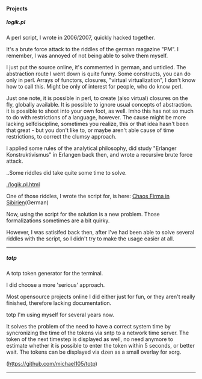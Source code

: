 

#### Projects






##### logik.pl



A perl script, I wrote in 2006/2007, quickly hacked together.

It's a brute force attack to the riddles of the german magazine "PM".
I remember, I was annoyed of not being able to solve them myself.

I just put the source online, it's commented in german, and untidied.
The abstraction route I went down is quite funny. 
Some constructs, you can do only in perl.
Arrays of functors, closures, "virtual virtualization", I don't know how to call this.
Might be only of interest for people, who do know perl.

Just one note, it is possible in perl, to create (also virtual) closures on the fly,
globally available. 
It is possible to ignore usual concepts of abstraction.
it is possible to shoot into your own foot, as well.
Imho this has not so much to do with restrictions of a language, however.
The cause might be more lacking selfdiscipline, sometimes you realize,
this or that idea hasn't been that great - but you don't like to, or maybe
aren't able cause of time restrictions, to correct the clumsy approach.


I applied some rules of the analytical philosophy, did study "Erlanger Konstruktivismus" 
in Erlangen back then, and wrote a recursive brute force attack.

..Some riddles did take quite some time to solve.

[./logik.pl.html](logik.pl.html)


One of those riddles, I wrote the script for, is here: [Chaos Firma in Sibirien](https://philognosie.net/denken-lernen/witziger-logiktrainer-chaos-firma-in-sibirien)(German)

Now, using the script for the solution is a new problem.
Those formalizations sometimes are a bit quirky.

However, I was satisifed back then, after I've had been able to solve several riddles with the script,
so I didn't try to make the usage easier at all.



-----


##### totp


A totp token generator for the terminal.

I did choose a more 'serious' approach. 


Most opensource projects online I did either just for fun, 
or they aren't really finished, therefore lacking documentation.

totp I'm using myself for several years now.

It solves the problem of the need to have a correct system time
by syncronizing the time of the tokens via sntp to a network time server.
The token of the next timestep is displayed as well, no need anymore to estimate whether
it is possible to enter the token within 5 seconds, or better wait.
The tokens can be displayed via dzen as a small overlay for xorg.


(https://github.com/michael105/totp)






----






